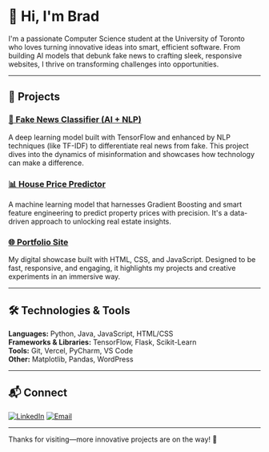 # 👋 Hi, I'm Brad

I'm a passionate Computer Science student at the University of Toronto who loves turning innovative ideas into smart, efficient software. From building AI models that debunk fake news to crafting sleek, responsive websites, I thrive on transforming challenges into opportunities.

---

## 🚀 Projects

### <a target="_blank" href="https://github.com/Bradramnarinesingh/fake-news-detector">🧠 Fake News Classifier (AI + NLP)</a>
A deep learning model built with TensorFlow and enhanced by NLP techniques (like TF-IDF) to differentiate real news from fake. This project dives into the dynamics of misinformation and showcases how technology can make a difference.

### <a target="_blank" href="https://github.com/Bradramnarinesingh/House-Prices-Prediction">📊 House Price Predictor</a>
A machine learning model that harnesses Gradient Boosting and smart feature engineering to predict property prices with precision. It's a data-driven approach to unlocking real estate insights.

### <a target="_blank" href="https://github.com/Bradramnarinesingh/Portfolio-Website">🌐 Portfolio Site</a>
My digital showcase built with HTML, CSS, and JavaScript. Designed to be fast, responsive, and engaging, it highlights my projects and creative experiments in an immersive way.

---

## 🛠️ Technologies & Tools

**Languages:** Python, Java, JavaScript, HTML/CSS  
**Frameworks & Libraries:** TensorFlow, Flask, Scikit-Learn  
**Tools:** Git, Vercel, PyCharm, VS Code  
**Other:** Matplotlib, Pandas, WordPress

---

## 📬 Connect

[![LinkedIn](https://img.shields.io/badge/LinkedIn-blue?style=for-the-badge&logo=linkedin&logoColor=white)](https://www.linkedin.com/in/brad-ramnarinesingh/) [![Email](https://img.shields.io/badge/Email-D14836?style=for-the-badge&logo=gmail&logoColor=white)](mailto:bradramnarineisngh@gmail.com)

---

Thanks for visiting—more innovative projects are on the way! 🚀
